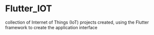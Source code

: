 # Flutter_IOT

collection of Internet of Things (IoT) projects created, using the Flutter framework to create the application interface
